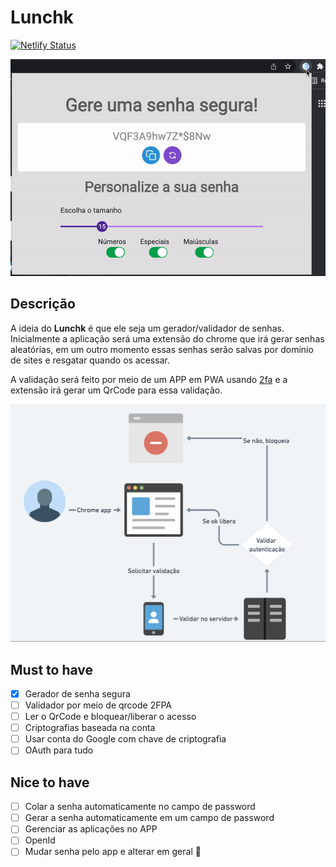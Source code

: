 # Lunchk

[![Netlify Status](https://api.netlify.com/api/v1/badges/545bbce5-8f34-4834-9e16-685a9990c987/deploy-status)](https://app.netlify.com/sites/lunchk-extensio/deploys)

![video](/docs/video.gif)

## Descrição

A ideia do **Lunchk** é que ele seja um gerador/validador de senhas.
Inicialmente a aplicação será uma extensão do chrome que irá gerar senhas aleatórias, em um outro momento essas senhas serão salvas por domínio de sites e resgatar quando os acessar.

A validação será feito por meio de um APP em PWA usando [2fa](https://pt.wikipedia.org/wiki/Identifica%C3%A7%C3%A3o_por_dois_fatores) e a extensão irá gerar um QrCode para essa validação.

![](/docs/arch.png)


## Must to have

- [x] Gerador de senha segura
- [ ] Validador por meio de qrcode 2FPA
- [ ] Ler o QrCode e bloquear/liberar o acesso
- [ ] Criptografias baseada na conta
- [ ] Usar conta do Google com chave de criptografia
- [ ] OAuth para tudo

## Nice to have

- [ ] Colar a senha automaticamente no campo de password
- [ ] Gerar a senha automaticamente em um campo de password
- [ ] Gerenciar as aplicações no APP
- [ ] OpenId
- [ ] Mudar senha pelo app e alterar em geral 🤔